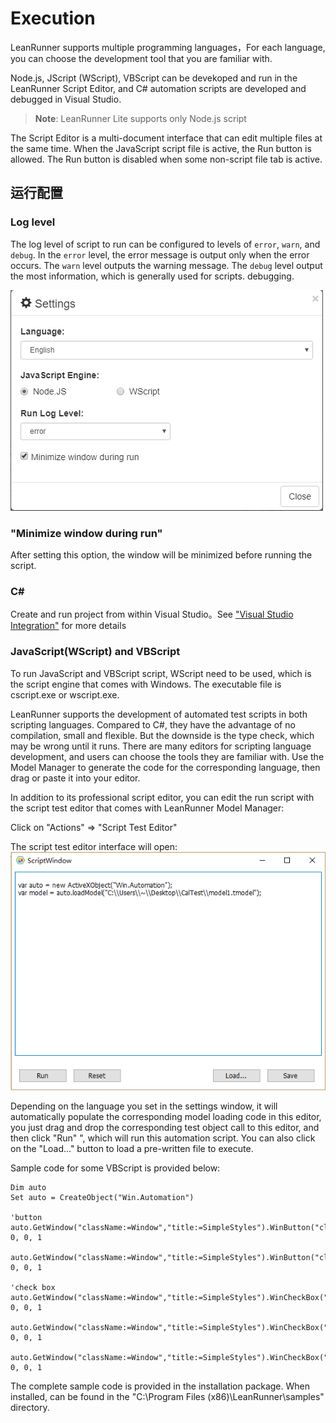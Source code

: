 # Execution

LeanRunner supports multiple programming languages，For each language, you can choose the development tool that you are familiar with.

Node.js, JScript (WScript), VBScript can be devekoped and run in the LeanRunner Script Editor, and C# automation scripts are developed and debugged in Visual Studio.

> **Note**: LeanRunner Lite supports only Node.js script

The Script Editor is a multi-document interface that can edit multiple files at the same time. When the JavaScript script file is active, the Run button is allowed. The Run button is disabled when some non-script file tab is active. 

## 运行配置

### Log level
The log level of script to run can be configured to levels of `error`, `warn`, and `debug`. In the `error` level, the error message is output only when the error occurs. The `warn` level outputs the warning message. The `debug` level output the most information, which is generally used for scripts. debugging.

![](/assets/settings-dialog.png)

### "Minimize window during run"
After setting this option, the window will be minimized before running the script.

### C&#35;
Create and run project from within Visual Studio。See ["Visual Studio Integration"](/5_vs_integrate.md) for more details

### JavaScript(WScript) and VBScript

To run JavaScript and VBScript script, WScript need to be used, which is the script engine that comes with Windows. The executable file is cscript.exe or wscript.exe.

LeanRunner supports the development of automated test scripts in both scripting languages. Compared to C#, they have the advantage of no compilation, small and flexible. But the downside is the type check, which may be wrong until it runs. There are many editors for scripting language development, and users can choose the tools they are familiar with. Use the Model Manager to generate the code for the corresponding language, then drag or paste it into your editor.

In addition to its professional script editor, you can edit the run script with the script test editor that comes with LeanRunner Model Manager:

Click on "Actions" => "Script Test Editor"

The script test editor interface will open:
![](/assets/5.2_script_window.png)

Depending on the language you set in the settings window, it will automatically populate the corresponding model loading code in this editor, you just drag and drop the corresponding test object call to this editor, and then click "Run" ", which will run this automation script. You can also click on the "Load..." button to load a pre-written file to execute.

Sample code for some VBScript is provided below:

```VBScript
Dim auto
Set auto = CreateObject("Win.Automation")

'button
auto.GetWindow("className:=Window","title:=SimpleStyles").WinButton("className:=Button","name:=Default").WinText("className:=TextBlock","name:=Default").Click 0, 0, 1

auto.GetWindow("className:=Window","title:=SimpleStyles").WinButton("className:=Button","name:=Normal").WinText("className:=TextBlock","name:=Normal").Click 0, 0, 1

'check box
auto.GetWindow("className:=Window","title:=SimpleStyles").WinCheckBox("className:=CheckBox","name:=Normal").WinText("className:=TextBlock","name:=Normal").Click 0, 0, 1

auto.GetWindow("className:=Window","title:=SimpleStyles").WinCheckBox("className:=CheckBox","name:=Checked").WinText("className:=TextBlock","name:=Checked").Click 0, 0, 1

auto.GetWindow("className:=Window","title:=SimpleStyles").WinCheckBox("className:=CheckBox","name:=Indeterminate").WinText("className:=TextBlock","name:=Indeterminate").Click 0, 0, 1
```

The complete sample code is provided in the installation package. When installed, can be found in the "C:\Program Files (x86)\LeanRunner\samples" directory.



